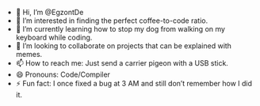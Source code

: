 - 👋 Hi, I’m @EgzontDe
- 👀 I’m interested in finding the perfect coffee-to-code ratio.
- 🌱 I’m currently learning how to stop my dog from walking on my keyboard while coding.
- 💞️ I’m looking to collaborate on projects that can be explained with memes.
- 📫 How to reach me: Just send a carrier pigeon with a USB stick.
- 😄 Pronouns: Code/Compiler
- ⚡ Fun fact: I once fixed a bug at 3 AM and still don’t remember how I did it.
